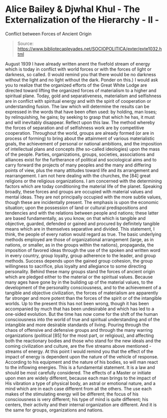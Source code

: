 # Alice Bailey & Djwhal Khul - The Externalization of the Hierarchy - II -
Conflict between Forces of Ancient Origin

> Source: https://www.bibliotecapleyades.net/SOCIOPOLITICA/exter/exte1032.html

August 1939
I have already written anent the fivefold stream of energy which is today in conflict with world forces or with the forces of light or darkness, so called. (I would remind you that there would be no darkness without the light and no light without the dark. Ponder on this.) I would ask you to realize that the organized efforts of the Great White Lodge are directed toward lifting the organized forces of materialism to a higher and spiritual plane. Today, gold and separativeness, materialism and selfishness are in conflict with spiritual energy and with the spirit of cooperation or understanding fusion. The law which will determine the results can be expressed in the words that have been often used: by holding, man loses; by relinquishing, he gains; by seeking to grasp that which he has, it must and will inevitably disappear. Reflect upon this law.
The method whereby the forces of separation and of selfishness work are by competitive cooperation. Throughout the world, groups are already formed (or are in process of forming) to bring about the attainment of various materialistic goals, the achievement of personal or national ambitions, and the imposition of intellectual plans and concepts (the so-called ideologies) upon the mass of the people. Parties, organizations, groups, societies, associations and alliances exist for the furtherance of political and sociological aims and to carry forward the projects of many peoples and the many and differing points of view, plus the many attitudes toward life and its arrangement and rearrangement. I am not here dealing with the churches, the [84] great religions or the religious organizations. I am concerned with the determining factors which are today conditioning the material life of the planet. Speaking broadly, these forces and groups are occupied with material values and mental ideas. They are not principally occupied with the more subtle values, though these are incidentally present. The emphasis is upon the economic situation; upon the possession of land or cultural predispositions and tendencies and with the relations between people and nations; these latter are based fundamentally, as you know, on that which is tangible and objective, guarded, defended or gained and procured by definitely tangible means which are in themselves separative and divided. This statement, I think, the people of every nation would regard as true. The basic underlying methods employed are those of organizational arrangement (large, as in nations, or smaller, as in the groups within the nations), propaganda, the imposition of favored ideas through the use of the spoken and written word in every country, group loyalty, group adherence to the leader, and group methods. Success depends upon the gained group cohesion, the group willingness to sacrifice, plus loyalty and allegiance to some directing personality.
Behind these many groups stand the forces of ancient origin which are pledged either to the material or the spiritual values. Because many ages have gone by in the building up of the material values, to the development of the personality consciousness, and to the achievement of a tangible and objective civilization, the forces of materialism are apparently far stronger and more potent than the forces of the spirit or of the intangible worlds. Up to the present this has not been wrong, though it has been accompanied by much that has been undesirable and which has led to a one-sided evolution. But the time has now come for the shift of the human consciousness into the world of true and spiritual understanding and of the intangible and more desirable standards of living.
Pouring through the chaos of offensive and defensive groups and through the many warring organizations (political [85] for the most part, or religious), and affecting both the reactionary bodies and those who stand for the new ideals and the coming civilization and culture, are the five streams above mentioned - streams of energy.
At this point I would remind you that the effect of the impact of energy is dependent upon the nature of the vehicle of response. According to his equipment and the nature of his bodies, so will man react to the inflowing energies. This is a fundamental statement. It is a law and should be most carefully considered. The effects of a Master or initiate upon men are widely different, because each man brings to the impact of His vibration a type of physical body, an astral or emotional nature, and a mind which are in each case different from all the others. The use each makes of the stimulating energy will be different; the focus of his consciousness is very different; his type of mind is quite different; his centers, their activity and their internal organization are different. And it is the same for groups, organizations and nations.
